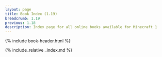```yaml
---
layout: page
title: Book Index (1.19)
breadcrumb: 1.19
previous: 1.18
description: Index page for all online books available for Minecraft 1.19.2.
---
```

{% include book-header.html %}

{% include_relative _index.md %}